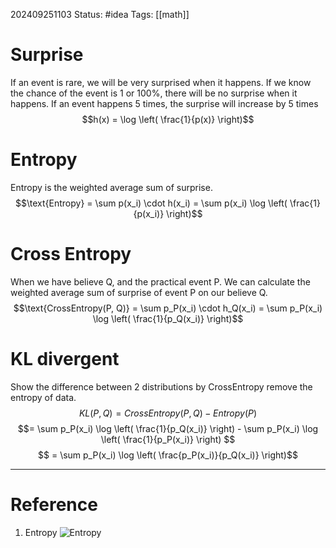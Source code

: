 202409251103
Status: #idea
Tags: [[math]]
# Surprise
If an event is rare, we will be very surprised when it happens. 
If we know the chance of the event is 1 or 100%, there will be no surprise when it happens.
If an event happens 5 times, the surprise will increase by 5 times
$$h(x) = \log \left( \frac{1}{p(x)} \right)$$
# Entropy
Entropy is the weighted average sum of surprise.
$$\text{Entropy} = \sum p(x_i) \cdot h(x_i) = \sum p(x_i) \log \left( \frac{1}{p(x_i)} \right)$$
# Cross Entropy
When we have believe Q, and the practical event P. 
We can calculate the weighted average sum of surprise of event P on our believe Q.
$$\text{CrossEntropy(P, Q)} = \sum p_P(x_i) \cdot h_Q(x_i) = \sum p_P(x_i) \log \left( \frac{1}{p_Q(x_i)} \right)$$

# KL divergent
Show the difference between 2 distributions by CrossEntropy remove the entropy of data.
$$ KL(P, Q) = CrossEntropy(P, Q) - Entropy(P) $$ $$= \sum p_P(x_i) \log \left( \frac{1}{p_Q(x_i)} \right) - \sum p_P(x_i) \log \left( \frac{1}{p_P(x_i)} \right) $$ $$ = \sum p_P(x_i) \log \left( \frac{p_P(x_i)}{p_Q(x_i)} \right)$$


---
# Reference
1. Entropy
![Entropy](https://www.youtube.com/watch?v=KHVR587oW8I)